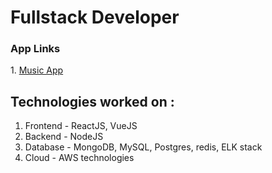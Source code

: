 <h1>Fullstack Developer</h1>
<h3>App Links</h3>
1. <a href="https://splendorous-melba-f67da0.netlify.app/">Music App</a>

<h2>Technologies worked on :</h2>
<ol>
    <li>Frontend - ReactJS, VueJS</li>
    <li>Backend - NodeJS</li>
    <li>Database - MongoDB, MySQL, Postgres, redis, ELK stack</li>
    <li>Cloud - AWS technologies</li>
</ol>
